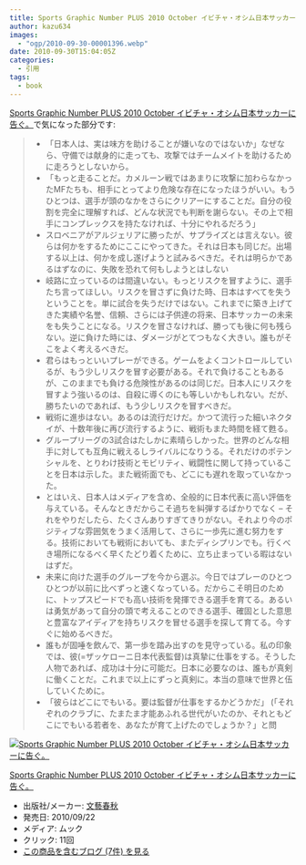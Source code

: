 ```yaml
---
title: Sports Graphic Number PLUS 2010 October イビチャ・オシム日本サッカーに告ぐ。で気になった部分
author: kazu634
images:
  - "ogp/2010-09-30-00001396.webp"
date: 2010-09-30T15:04:05Z
categories:
  - 引用
tags:
  - book
---
```

<div class="section">
<p>
<a href="http://d.hatena.ne.jp/asin/4160081649" onclick="__gaTracker('send', 'event', 'outbound-article', 'http://d.hatena.ne.jp/asin/4160081649', 'Sports Graphic Number PLUS 2010 October イビチャ・オシム日本サッカーに告ぐ。');">Sports Graphic Number PLUS 2010 October イビチャ・オシム日本サッカーに告ぐ。</a>で気になった部分です:
</p>

<blockquote>
<ul>
<li>
        「日本人は、実は味方を助けることが嫌いなのではないか」なぜなら、守備では献身的に走っても、攻撃ではチームメイトを助けるために走ろうとしないから。
</li>
<li>
        「もっと走ることだ。カメルーン戦ではあまりに攻撃に加わらなかったMFたちも、相手にとってより危険な存在になったほうがいい。もうひとつは、選手が頭のなかをさらにクリアーにすることだ。自分の役割を完全に理解すれば、どんな状況でも判断を謝らない。その上で相手にコンプレックスを持たなければ、十分にやれるだろう」
</li>
<li>
        スロベニアがアルジェリアに勝ったが、サプライズとは言えない。彼らは何かをするためにここにやってきた。それは日本も同じだ。出場する以上は、何かを成し遂げようと試みるべきだ。それは明らかであるはずなのに、失敗を恐れて何もしようとはしない
</li>
<li>
        岐路に立っているのは間違いない。もっとリスクを冒すように、選手たち言ってほしい。リスクを冒さずに負けた時、日本はすべてを失うということを。単に試合を失うだけではない。これまでに築き上げてきた実績や名誉、信頼、さらには子供達の将来、日本サッカーの未来をも失うことになる。リスクを冒さなければ、勝っても後に何も残らない。逆に負けた時には、ダメージがとてつもなく大きい。誰もがそこをよく考えるべきだ。
</li>
<li>
        君らはもっといいプレーができる。ゲームをよくコントロールしているが、もう少しリスクを冒す必要がある。それで負けることもあるが、このままでも負ける危険性があるのは同じだ。日本人にリスクを冒すよう強いるのは、自殺に導くのにも等しいかもしれない。だが、勝ちたいのであれば、もう少しリスクを冒すべきだ。
</li>
<li>
        戦術に進歩はない。あるのは流行だけだ。かつて流行った細いネクタイが、十数年後に再び流行するように、戦術もまた時間を経て甦る。
</li>
<li>
        グループリーグの3試合はたしかに素晴らしかった。世界のどんな相手に対しても互角に戦えるしライバルになりうる。それだけのポテンシャルを、とりわけ技術とモビリティ、戦闘性に関して持っていることを日本は示した。また戦術面でも、どこにも遅れを取っていなかった。
</li>
<li>
        とはいえ、日本人はメディアを含め、全般的に日本代表に高い評価を与えている。そんなときだからこそ過ちを糾弾するばかりでなく &#8211; それをやりだしたら、たくさんありすぎてきりがない。それより今のポジティブな雰囲気をうまく活用して、さらに一歩先に進む努力をする。技術においても戦術においても、またディシプリンでも。行くべき場所になるべく早くたどり着くために、立ち止まっている暇はないはずだ。
</li>
<li>
        未来に向けた選手のグループを今から選ぶ。今日ではプレーのひとつひとつが以前に比べずっと速くなっている。だからこそ明日のために、トップスピードでも高い技術を発揮できる選手を育てる。あるいは勇気があって自分の頭で考えることのできる選手、確固とした意思と豊富なアイディアを持ちリスクを冒せる選手を探して育てる。今すぐに始めるべきだ。
</li>
<li>
        誰もが固唾を飲んで、第一歩を踏み出すのを見守っている。私の印象では、彼(=ザッケローニ日本代表監督)は真摯に仕事をする。そうした人物であれば、成功は十分に可能だ。日本に必要なのは、誰もが真剣に働くことだ。これまで以上にずっと真剣に。本当の意味で世界と伍していくために。
</li>
<li>
        「彼らはどこにでもいる。要は監督が仕事をするかどうかだ」 (「それぞれのクラブに、たまたま才能あふれる世代がいたのか、それともどこにでもいる若者を、あなたが育て上げたのでしょうか？」と問
</li>
</ul>
</blockquote>

<div class="hatena-asin-detail">
<a href="http://www.amazon.co.jp/dp/4160081649/?tag=hatena_st1-22&ascsubtag=d-7ibv" onclick="__gaTracker('send', 'event', 'outbound-article', 'http://www.amazon.co.jp/dp/4160081649/?tag=hatena_st1-22&ascsubtag=d-7ibv', '');"><img src="https://images-na.ssl-images-amazon.com/images/I/51V6mL7n2NL._SL160_.jpg" class="hatena-asin-detail-image" alt="Sports Graphic Number PLUS 2010 October イビチャ・オシム日本サッカーに告ぐ。" title="Sports Graphic Number PLUS 2010 October イビチャ・オシム日本サッカーに告ぐ。" /></a></p>

<div class="hatena-asin-detail-info">
<p class="hatena-asin-detail-title">
<a href="http://www.amazon.co.jp/dp/4160081649/?tag=hatena_st1-22&ascsubtag=d-7ibv" onclick="__gaTracker('send', 'event', 'outbound-article', 'http://www.amazon.co.jp/dp/4160081649/?tag=hatena_st1-22&ascsubtag=d-7ibv', 'Sports Graphic Number PLUS 2010 October イビチャ・オシム日本サッカーに告ぐ。');">Sports Graphic Number PLUS 2010 October イビチャ・オシム日本サッカーに告ぐ。</a>
</p>

<ul>
<li>
<span class="hatena-asin-detail-label">出版社/メーカー:</span> <a href="http://d.hatena.ne.jp/keyword/%CA%B8%E9%BA%BD%D5%BD%A9" onclick="__gaTracker('send', 'event', 'outbound-article', 'http://d.hatena.ne.jp/keyword/%CA%B8%E9%BA%BD%D5%BD%A9', '文藝春秋');" class="keyword">文藝春秋</a>
</li>
<li>
<span class="hatena-asin-detail-label">発売日:</span> 2010/09/22
</li>
<li>
<span class="hatena-asin-detail-label">メディア:</span> ムック
</li>
<li>
<span class="hatena-asin-detail-label">クリック</span>: 11回
</li>
<li>
<a href="http://d.hatena.ne.jp/asin/4160081649" onclick="__gaTracker('send', 'event', 'outbound-article', 'http://d.hatena.ne.jp/asin/4160081649', 'この商品を含むブログ (7件) を見る');" target="_blank">この商品を含むブログ (7件) を見る</a>
</li>
</ul>
</div>

<div class="hatena-asin-detail-foot">
</div>
</div>
</div>
